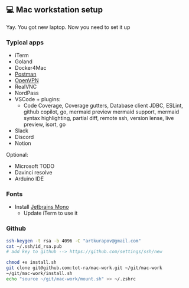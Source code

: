 ## 💻 Mac workstation setup
Yay. You got new laptop. Now you need to set it up

### Typical apps
- iTerm
- Goland
- Docker4Mac
- [Postman](https://www.postman.com/downloads/)
- [OpenVPN](https://openvpn.net/downloads/openvpn-connect-latest.dmg)
- RealVNC
- NordPass
- VSCode + plugins:
  - Code Coverage, Coverage gutters, Database client JDBC, ESLint, github copilot, go, mermaid preview mermaid support, mermaid syntax highlighting, partial diff, remote ssh, version lense, live preview, isort, go
- Slack
- Discord
- Notion

Optional:
- Microsoft TODO
- Davinci resolve
- Arduino IDE

### Fonts
- Install [Jetbrains Mono](https://www.jetbrains.com/lp/mono/)
  - Update iTerm to use it

### Github 
```bash
ssh-keygen -t rsa -b 4096 -C "artkurapov@gmail.com"
cat ~/.ssh/id_rsa.pub
# add key to github --> https://github.com/settings/ssh/new
```


```bash
chmod +x install.sh
git clone git@github.com:tot-ra/mac-work.git ~/git/mac-work
~/git/mac-work/install.sh
echo "source ~/git/mac-work/mount.sh" >> ~/.zshrc
```
